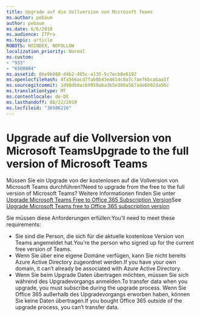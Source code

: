 ```yaml
---
title: Upgrade auf die Vollversion von Microsoft Teams
ms.author: pebaum
author: pebaum
ms.date: 6/6/2018
ms.audience: ITPro
ms.topic: article
ROBOTS: NOINDEX, NOFOLLOW
localization_priority: Normal
ms.custom:
- "933"
- "6500004"
ms.assetid: 86e9b860-d4b2-495c-a135-5c7ecb8e6192
ms.openlocfilehash: 4fa566acd7fab0b43e4614c8a7c7ae76bcabaa5f
ms.sourcegitcommit: 1d98db8acb9959aba3b5e308a567ade6b62da56c
ms.translationtype: MT
ms.contentlocale: de-DE
ms.lasthandoff: 08/22/2019
ms.locfileid: "36506216"
---
```

# <a name="upgrade-to-the-full-version-of-microsoft-teams"></a><span data-ttu-id="ad109-102">Upgrade auf die Vollversion von Microsoft Teams</span><span class="sxs-lookup"><span data-stu-id="ad109-102">Upgrade to the full version of Microsoft Teams</span></span>

<span data-ttu-id="ad109-103">Müssen Sie ein Upgrade von der kostenlosen auf die Vollversion von Microsoft Teams durchführen?</span><span class="sxs-lookup"><span data-stu-id="ad109-103">Need to upgrade from the free to the full version of Microsoft Teams?</span></span> <span data-ttu-id="ad109-104">Weitere Informationen finden Sie unter [Upgrade Microsoft Teams Free to Office 365 Subscription Version](https://docs.microsoft.com/microsoftteams/upgrade-freemium)</span><span class="sxs-lookup"><span data-stu-id="ad109-104">See [Upgrade Microsoft Teams free to Office 365 subscription version](https://docs.microsoft.com/microsoftteams/upgrade-freemium)</span></span>

<span data-ttu-id="ad109-105">Sie müssen diese Anforderungen erfüllen:</span><span class="sxs-lookup"><span data-stu-id="ad109-105">You’ll need to meet these requirements:</span></span>

- <span data-ttu-id="ad109-106">Sie sind die Person, die sich für die aktuelle ﻿kostenlose Version von Teams angemeldet hat.</span><span class="sxs-lookup"><span data-stu-id="ad109-106">You’re the person who signed up for the current free version of Teams.</span></span>
- <span data-ttu-id="ad109-107">Wenn Sie über eine eigene Domäne verfügen, kann Sie nicht bereits Azure Active Directory zugeordnet werden.</span><span class="sxs-lookup"><span data-stu-id="ad109-107">If you have your own domain, it can’t already be associated with Azure Active Directory.</span></span>
- <span data-ttu-id="ad109-108">Wenn Sie beim Upgrade Daten übertragen möchten, müssen Sie sich während des Upgradevorgangs anmelden.</span><span class="sxs-lookup"><span data-stu-id="ad109-108">To transfer data when you upgrade, you must subscribe during the upgrade process.</span></span> <span data-ttu-id="ad109-109">Wenn Sie Office 365 außerhalb des Upgradevorgangs erworben haben, können Sie keine Daten übertragen.</span><span class="sxs-lookup"><span data-stu-id="ad109-109">If you bought Office 365 outside of the upgrade process, you can’t transfer data.</span></span>
